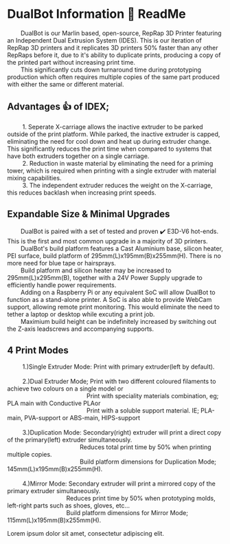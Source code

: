 # DualBot Information :open_book: ReadMe

&nbsp;&nbsp;&nbsp;&nbsp;&nbsp;&nbsp;&nbsp;&nbsp;DualBot is our Marlin based, open-source, RepRap 3D Printer featuring an Independent Dual Extrusion System (IDES). This is our iteration of RepRap 3D printers and it replicates 3D printers 50% faster than any other RepRaps before it, due to it's ability to duplicate prints, producing a copy of the printed part without increasing print time.<br>
&nbsp;&nbsp;&nbsp;&nbsp;&nbsp;&nbsp;&nbsp;&nbsp;This significantly cuts down turnaround time during prototyping production which often requires multiple copies of the same part produced with either the same or different material.<br>

## Advantages :+1: of IDEX;
&nbsp;&nbsp;&nbsp;&nbsp;&nbsp;&nbsp;&nbsp;&nbsp; 1. Seperate X-carriage allows the inactive extruder to be parked outside of the print platform. While parked, the inactive extruder is capped, eliminating the need for cool down and heat up during extruder change. This significantly reduces the print time when compared to systems that have both extruders together on a single carriage.<br>
&nbsp;&nbsp;&nbsp;&nbsp;&nbsp;&nbsp;&nbsp;&nbsp; 2. Reduction in waste material by eliminating the need for a priming tower, which is required when printing with a single extruder with material mixing capabilities.<br>
&nbsp;&nbsp;&nbsp;&nbsp;&nbsp;&nbsp;&nbsp;&nbsp; 3. The independent extruder reduces the weight on the X-carriage, this reduces backlash when increasing print speeds.

## Expandable Size & Minimal Upgrades
&nbsp;&nbsp;&nbsp;&nbsp;&nbsp;&nbsp;&nbsp;&nbsp;DualBot is paired with a set of tested and proven :heavy_check_mark: E3D-V6 hot-ends. This is the first and most common upgrade in a majority of 3D printers.<br> 
&nbsp;&nbsp;&nbsp;&nbsp;&nbsp;&nbsp;&nbsp;&nbsp;DualBot's build platform features a Cast Aluminium base, silicon heater,  PEI surface, build platform of 295mm(L)x195mm(B)x255mm(H). There is no more need for blue tape or hairsprays. <br> 
&nbsp;&nbsp;&nbsp;&nbsp;&nbsp;&nbsp;&nbsp;&nbsp;Build platform and silicon heater may be increased to 295mm(L)x295mm(B), together with a 24V Power Supply upgrade to efficiently handle power requirements.<br>
&nbsp;&nbsp;&nbsp;&nbsp;&nbsp;&nbsp;&nbsp;&nbsp;Adding on a Raspberry Pi or any equivalent SoC will allow DualBot to function as a stand-alone printer. A SoC is also able to provide WebCam support, allowing remote print monitoring. This would eliminate the need to tether a laptop or desktop while excuting a print job.<br>
&nbsp;&nbsp;&nbsp;&nbsp;&nbsp;&nbsp;&nbsp;&nbsp;Maximium build height can be indefinitely increased by switching out the Z-axis leadscrews and accompanying supports.<br>

## 4 Print Modes
&nbsp;&nbsp;&nbsp;&nbsp;&nbsp;&nbsp;&nbsp;&nbsp;
1.)Single Extruder Mode: Print with primary extruder(left by default).<br><br>
&nbsp;&nbsp;&nbsp;&nbsp;&nbsp;&nbsp;&nbsp;&nbsp;
2.)Dual Extruder Mode; Print with two different coloured filaments to achieve two colours on a single model or<br> &nbsp;&nbsp;&nbsp;&nbsp;&nbsp;&nbsp;&nbsp;&nbsp;&nbsp;&nbsp;&nbsp;&nbsp;&nbsp;&nbsp;&nbsp;&nbsp;&nbsp;&nbsp;&nbsp;&nbsp;&nbsp;&nbsp;&nbsp;&nbsp;&nbsp;&nbsp;&nbsp;&nbsp;&nbsp;&nbsp;&nbsp;&nbsp;&nbsp;&nbsp;&nbsp;&nbsp;&nbsp;&nbsp;&nbsp;&nbsp;&nbsp;&nbsp;&nbsp;&nbsp;&nbsp;&nbsp;
Print with speciality materials combination, eg; PLA main with Conductive PLAor<br> &nbsp;&nbsp;&nbsp;&nbsp;&nbsp;&nbsp;&nbsp;&nbsp;&nbsp;&nbsp;&nbsp;&nbsp;&nbsp;&nbsp;&nbsp;&nbsp;&nbsp;&nbsp;&nbsp;&nbsp;&nbsp;&nbsp;&nbsp;&nbsp;&nbsp;&nbsp;&nbsp;&nbsp;&nbsp;&nbsp;&nbsp;&nbsp;&nbsp;&nbsp;&nbsp;&nbsp;&nbsp;&nbsp;&nbsp;&nbsp;&nbsp;&nbsp;&nbsp;&nbsp;&nbsp;&nbsp;
Print with a soluble support material. IE; PLA-main, PVA-support or ABS-main, HIPS-support<br><br>
&nbsp;&nbsp;&nbsp;&nbsp;&nbsp;&nbsp;&nbsp;&nbsp;
3.)Duplication Mode: Secondary(right) extruder will print a direct copy of the primary(left) extruder simultaneously.<br>
&nbsp;&nbsp;&nbsp;&nbsp;&nbsp;&nbsp;&nbsp;&nbsp;&nbsp;&nbsp;&nbsp;&nbsp;&nbsp;&nbsp;&nbsp;&nbsp;&nbsp;&nbsp;&nbsp;&nbsp;&nbsp;&nbsp;&nbsp;&nbsp;&nbsp;&nbsp;&nbsp;&nbsp;&nbsp;&nbsp;&nbsp;&nbsp;&nbsp;&nbsp;&nbsp;&nbsp;&nbsp;&nbsp;&nbsp;&nbsp;&nbsp;&nbsp;
Reduces total print time by 50% when printing multiple copies.<br>
&nbsp;&nbsp;&nbsp;&nbsp;&nbsp;&nbsp;&nbsp;&nbsp;&nbsp;&nbsp;&nbsp;&nbsp;&nbsp;&nbsp;&nbsp;&nbsp;&nbsp;&nbsp;&nbsp;&nbsp;&nbsp;&nbsp;&nbsp;&nbsp;&nbsp;&nbsp;&nbsp;&nbsp;&nbsp;&nbsp;&nbsp;&nbsp;&nbsp;&nbsp;&nbsp;&nbsp;&nbsp;&nbsp;&nbsp;&nbsp;&nbsp;&nbsp;
Build platform dimensions for Duplication Mode; 145mm(L)x195mm(B)x255mm(H).<br><br>
&nbsp;&nbsp;&nbsp;&nbsp;&nbsp;&nbsp;&nbsp;&nbsp;
4.)Mirror Mode: Secondary extruder will print a mirrored copy of the primary extruder simultaneously.<br>
&nbsp;&nbsp;&nbsp;&nbsp;&nbsp;&nbsp;&nbsp;&nbsp;&nbsp;&nbsp;&nbsp;&nbsp;&nbsp;&nbsp;&nbsp;&nbsp;&nbsp;&nbsp;&nbsp;&nbsp;&nbsp;&nbsp;&nbsp;&nbsp;&nbsp;&nbsp;&nbsp;&nbsp;&nbsp;&nbsp;&nbsp;&nbsp;&nbsp;&nbsp;
Reduces print time by 50% when prototyping molds, left-right parts such as shoes, gloves, etc...<br>
&nbsp;&nbsp;&nbsp;&nbsp;&nbsp;&nbsp;&nbsp;&nbsp;&nbsp;&nbsp;&nbsp;&nbsp;&nbsp;&nbsp;&nbsp;&nbsp;&nbsp;&nbsp;&nbsp;&nbsp;&nbsp;&nbsp;&nbsp;&nbsp;&nbsp;&nbsp;&nbsp;&nbsp;&nbsp;&nbsp;&nbsp;&nbsp;&nbsp;&nbsp;
Build platform dimensions for Mirror Mode; 115mm(L)x195mm(B)x255mm(H).<br>

Lorem ipsum dolor sit amet, consectetur adipiscing elit.
